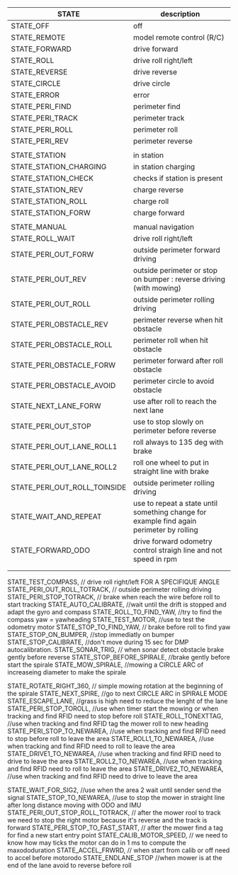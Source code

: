 |STATE                     |description                                      |
| ------------------------ | ----------------------------------------------- |
|STATE_OFF          |off |
|STATE_REMOTE       |model remote control (R/C)|
|STATE_FORWARD      | drive forward |
|STATE_ROLL         | drive roll right/left |
|STATE_REVERSE      | drive reverse |
|STATE_CIRCLE       | drive circle |
|STATE_ERROR        | error |
|STATE_PERI_FIND    | perimeter find |
|STATE_PERI_TRACK   | perimeter track |
|STATE_PERI_ROLL    | perimeter roll |
|STATE_PERI_REV     | perimeter reverse |
| | |
|STATE_STATION          | in station |
|STATE_STATION_CHARGING | in station charging |
|STATE_STATION_CHECK    | checks if station is present |
|STATE_STATION_REV      | charge reverse |
|STATE_STATION_ROLL | charge roll |
|STATE_STATION_FORW | charge forward |
| | |
|STATE_MANUAL                 | manual navigation |
|STATE_ROLL_WAIT              | drive roll right/left |
|STATE_PERI_OUT_FORW          | outside perimeter forward driving |
|STATE_PERI_OUT_REV           | outside perimeter or stop on bumper : reverse driving (with mowing) |
|STATE_PERI_OUT_ROLL          | outside perimeter rolling driving  |
|STATE_PERI_OBSTACLE_REV      | perimeter reverse when hit obstacle |
|STATE_PERI_OBSTACLE_ROLL     | perimeter roll when hit obstacle |
|STATE_PERI_OBSTACLE_FORW     | perimeter forward after roll obstacle |
|STATE_PERI_OBSTACLE_AVOID    | perimeter circle to avoid obstacle |
|STATE_NEXT_LANE_FORW         | use after roll to reach the next lane |
|STATE_PERI_OUT_STOP          | use to stop slowly on perimeter before reverse |
|STATE_PERI_OUT_LANE_ROLL1    | roll always to 135 deg with brake |
|STATE_PERI_OUT_LANE_ROLL2    | roll one wheel to put in straight line with brake |
|STATE_PERI_OUT_ROLL_TOINSIDE | outside perimeter rolling driving |
|STATE_WAIT_AND_REPEAT        | use to repeat a state until something change for example find again perimeter by rolling |
|STATE_FORWARD_ODO            | drive forward odometry control straigh line and not speed in rpm |
| | |
| | |
STATE_TEST_COMPASS,    // drive roll right/left FOR A SPECIFIQUE ANGLE
STATE_PERI_OUT_ROLL_TOTRACK,   // outside perimeter rolling driving
STATE_PERI_STOP_TOTRACK, // brake when reach the wire before roll to start tracking
STATE_AUTO_CALIBRATE,  //wait until the drift is stopped and adapt the gyro and compass
STATE_ROLL_TO_FIND_YAW, //try to find the compass yaw = yawheading
STATE_TEST_MOTOR, //use to test the odometry motor
STATE_STOP_TO_FIND_YAW, // brake before roll to find yaw
STATE_STOP_ON_BUMPER,   //stop immediatly on bumper
STATE_STOP_CALIBRATE,   //don't move during 15 sec for DMP autocalibration.
STATE_SONAR_TRIG,      // when sonar detect obstacle brake gently before reverse
STATE_STOP_BEFORE_SPIRALE,     //brake gently before start the spirale
STATE_MOW_SPIRALE,      //mowing a CIRCLE ARC of increaseing diameter to make the spirale

STATE_ROTATE_RIGHT_360,  // simple mowing rotation at the beginning of the spirale
STATE_NEXT_SPIRE,  //go to next CIRCLE ARC in SPIRALE MODE
STATE_ESCAPE_LANE,  //grass is high need to reduce the lenght of the lane
STATE_PERI_STOP_TOROLL,  //use when timer start the mowing or when tracking and find RFID need to stop before roll
STATE_ROLL_TONEXTTAG,  //use when tracking and find RFID tag the mower roll to new heading
STATE_PERI_STOP_TO_NEWAREA,  //use when tracking and find RFID need to stop before roll to leave the area
STATE_ROLL1_TO_NEWAREA,  //use when tracking and find RFID need to roll to leave the area
STATE_DRIVE1_TO_NEWAREA,  //use when tracking and find RFID need to drive to leave the area
STATE_ROLL2_TO_NEWAREA,  //use when tracking and find RFID need to roll to leave the area
STATE_DRIVE2_TO_NEWAREA,  //use when tracking and find RFID need to drive to leave the area

STATE_WAIT_FOR_SIG2,  //use when the area 2 wait until sender send the signal
STATE_STOP_TO_NEWAREA,  //use to stop the mower in straight line after long distance moving with ODO and IMU
STATE_PERI_OUT_STOP_ROLL_TOTRACK, // after the mower rool to track we need to stop the right motor because it's reverse and the track is forward
STATE_PERI_STOP_TO_FAST_START,  // after the mower find a tag for find a new start entry point
STATE_CALIB_MOTOR_SPEED,  // we need to know how may ticks the motor can do in 1 ms to compute the maxododuration
STATE_ACCEL_FRWRD, // when start from calib or off need to accel before motorodo
STATE_ENDLANE_STOP //when mower is at the end of the lane avoid to reverse before roll
